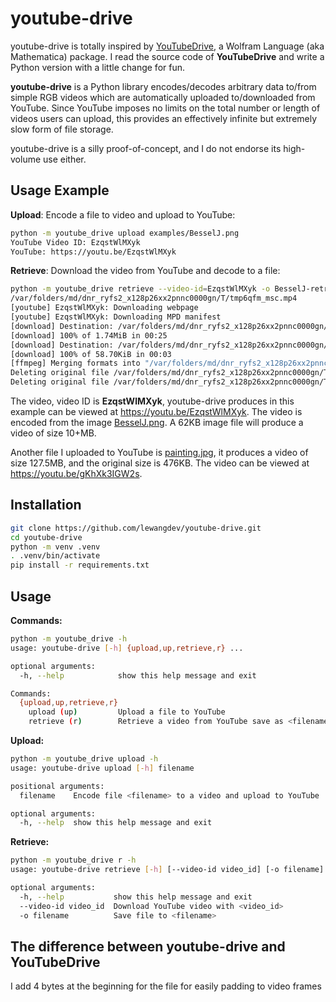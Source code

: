 # youtube-drive

youtube-drive is totally inspired by [YouTubeDrive](https://github.com/dzhang314/YouTubeDrive), a Wolfram Language (aka Mathematica) package. I read the source code of **YouTubeDrive** and write a Python version with a little change for fun.

**youtube-drive** is a Python library encodes/decodes arbitrary data to/from simple RGB videos which are automatically uploaded to/downloaded from YouTube. Since YouTube imposes no limits on the total number or length of videos users can upload, this provides an effectively infinite but extremely slow form of file storage.

youtube-drive is a silly proof-of-concept, and I do not endorse its high-volume use either.

## Usage Example

**Upload**: Encode a file to video and upload to YouTube:

```sh
python -m youtube_drive upload examples/BesselJ.png
YouTube Video ID: EzqstWlMXyk
YouTube: https://youtu.be/EzqstWlMXyk

```

**Retrieve**: Download the video from YouTube and decode to a file:

```sh
python -m youtube_drive retrieve --video-id=EzqstWlMXyk -o BesselJ-retrieved.png
/var/folders/md/dnr_ryfs2_x128p26xx2pnnc0000gn/T/tmp6qfm_msc.mp4
[youtube] EzqstWlMXyk: Downloading webpage
[youtube] EzqstWlMXyk: Downloading MPD manifest
[download] Destination: /var/folders/md/dnr_ryfs2_x128p26xx2pnnc0000gn/T/tmp6qfm_msc.f136.mp4
[download] 100% of 1.74MiB in 00:25
[download] Destination: /var/folders/md/dnr_ryfs2_x128p26xx2pnnc0000gn/T/tmp6qfm_msc.mp4.f140
[download] 100% of 58.70KiB in 00:03
[ffmpeg] Merging formats into "/var/folders/md/dnr_ryfs2_x128p26xx2pnnc0000gn/T/tmp6qfm_msc.mp4"
Deleting original file /var/folders/md/dnr_ryfs2_x128p26xx2pnnc0000gn/T/tmp6qfm_msc.f136.mp4 (pass -k to keep)
Deleting original file /var/folders/md/dnr_ryfs2_x128p26xx2pnnc0000gn/T/tmp6qfm_msc.mp4.f140 (pass -k to keep)
```

The video, video ID is **EzqstWlMXyk**, youtube-drive produces in this example can be viewed at https://youtu.be/EzqstWlMXyk. The video is encoded from the image [BesselJ.png](https://github.com/lewangdev/youtube-drive/blob/main/examples/BesselJ.png). A 62KB image file will produce a video of size 10+MB.

Another file I uploaded to YouTube is [painting.jpg](https://github.com/lewangdev/youtube-drive/blob/main/examples/painting.jpg), it produces a video of size 127.5MB, and the original size is 476KB. The video can be viewed at https://youtu.be/gKhXk3IGW2s.

## Installation

```sh
git clone https://github.com/lewangdev/youtube-drive.git
cd youtube-drive
python -m venv .venv
. .venv/bin/activate
pip install -r requirements.txt
```

## Usage

**Commands:**

```sh
python -m youtube_drive -h
usage: youtube-drive [-h] {upload,up,retrieve,r} ...

optional arguments:
  -h, --help            show this help message and exit

Commands:
  {upload,up,retrieve,r}
    upload (up)         Upload a file to YouTube
    retrieve (r)        Retrieve a video from YouTube save as <filename>

```

**Upload:**

```sh
python -m youtube_drive upload -h
usage: youtube-drive upload [-h] filename

positional arguments:
  filename    Encode file <filename> to a video and upload to YouTube

optional arguments:
  -h, --help  show this help message and exit

```

**Retrieve:**

```sh
python -m youtube_drive r -h
usage: youtube-drive retrieve [-h] [--video-id video_id] [-o filename]

optional arguments:
  -h, --help           show this help message and exit
  --video-id video_id  Download YouTube video with <video_id>
  -o filename          Save file to <filename>

```

## The difference between **youtube-drive** and **YouTubeDrive**

I add 4 bytes at the beginning for the file for easily padding to video frames

